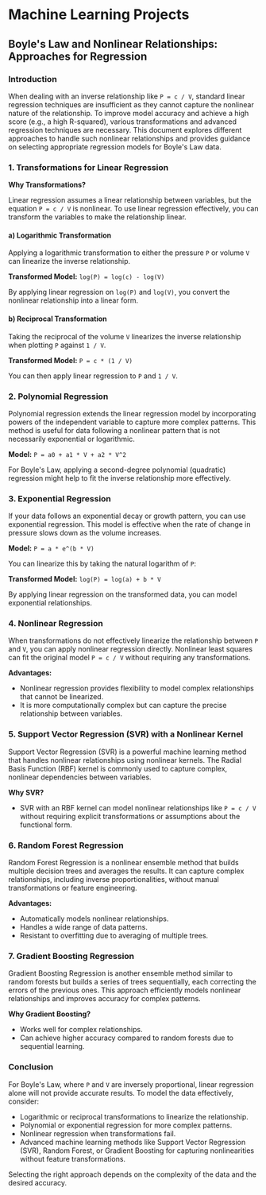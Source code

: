 # Machine Learning Projects

## Boyle's Law and Nonlinear Relationships: Approaches for Regression

### Introduction

When dealing with an inverse relationship like `P = c / V`, standard linear regression techniques are insufficient as they cannot capture the nonlinear nature of the relationship. To improve model accuracy and achieve a high score (e.g., a high R-squared), various transformations and advanced regression techniques are necessary. This document explores different approaches to handle such nonlinear relationships and provides guidance on selecting appropriate regression models for Boyle's Law data.

### 1. Transformations for Linear Regression

**Why Transformations?**

Linear regression assumes a linear relationship between variables, but the equation `P = c / V` is nonlinear. To use linear regression effectively, you can transform the variables to make the relationship linear.

#### a) Logarithmic Transformation

Applying a logarithmic transformation to either the pressure `P` or volume `V` can linearize the inverse relationship.

**Transformed Model:**
`log(P) = log(c) - log(V)`

By applying linear regression on `log(P)` and `log(V)`, you convert the nonlinear relationship into a linear form.

#### b) Reciprocal Transformation

Taking the reciprocal of the volume `V` linearizes the inverse relationship when plotting `P` against `1 / V`.

**Transformed Model:**
`P = c * (1 / V)`

You can then apply linear regression to `P` and `1 / V`.

### 2. Polynomial Regression

Polynomial regression extends the linear regression model by incorporating powers of the independent variable to capture more complex patterns. This method is useful for data following a nonlinear pattern that is not necessarily exponential or logarithmic.

**Model:**
`P = a0 + a1 * V + a2 * V^2`

For Boyle's Law, applying a second-degree polynomial (quadratic) regression might help to fit the inverse relationship more effectively.

### 3. Exponential Regression

If your data follows an exponential decay or growth pattern, you can use exponential regression. This model is effective when the rate of change in pressure slows down as the volume increases.

**Model:**
`P = a * e^(b * V)`

You can linearize this by taking the natural logarithm of `P`:

**Transformed Model:**
`log(P) = log(a) + b * V`

By applying linear regression on the transformed data, you can model exponential relationships.

### 4. Nonlinear Regression

When transformations do not effectively linearize the relationship between `P` and `V`, you can apply nonlinear regression directly. Nonlinear least squares can fit the original model `P = c / V` without requiring any transformations.

**Advantages:**

- Nonlinear regression provides flexibility to model complex relationships that cannot be linearized.
- It is more computationally complex but can capture the precise relationship between variables.

### 5. Support Vector Regression (SVR) with a Nonlinear Kernel

Support Vector Regression (SVR) is a powerful machine learning method that handles nonlinear relationships using nonlinear kernels. The Radial Basis Function (RBF) kernel is commonly used to capture complex, nonlinear dependencies between variables.

**Why SVR?**

- SVR with an RBF kernel can model nonlinear relationships like `P = c / V` without requiring explicit transformations or assumptions about the functional form.

### 6. Random Forest Regression

Random Forest Regression is a nonlinear ensemble method that builds multiple decision trees and averages the results. It can capture complex relationships, including inverse proportionalities, without manual transformations or feature engineering.

**Advantages:**

- Automatically models nonlinear relationships.
- Handles a wide range of data patterns.
- Resistant to overfitting due to averaging of multiple trees.

### 7. Gradient Boosting Regression

Gradient Boosting Regression is another ensemble method similar to random forests but builds a series of trees sequentially, each correcting the errors of the previous ones. This approach efficiently models nonlinear relationships and improves accuracy for complex patterns.

**Why Gradient Boosting?**

- Works well for complex relationships.
- Can achieve higher accuracy compared to random forests due to sequential learning.

### Conclusion

For Boyle's Law, where `P` and `V` are inversely proportional, linear regression alone will not provide accurate results. To model the data effectively, consider:

- Logarithmic or reciprocal transformations to linearize the relationship.
- Polynomial or exponential regression for more complex patterns.
- Nonlinear regression when transformations fail.
- Advanced machine learning methods like Support Vector Regression (SVR), Random Forest, or Gradient Boosting for capturing nonlinearities without feature transformations.

Selecting the right approach depends on the complexity of the data and the desired accuracy.
